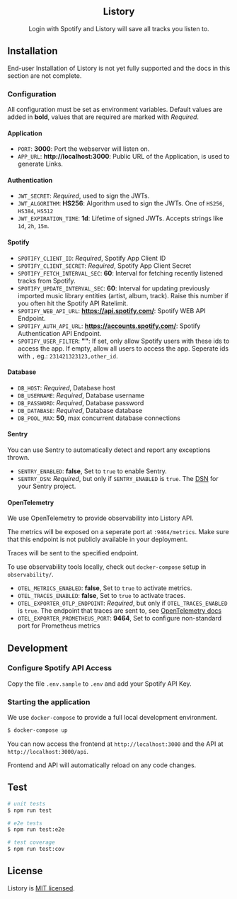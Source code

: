 <p align="center">
  <h2 href="http://nestjs.com/" target="blank" align="center">Listory</h2>
</p>
  
<p align="center">
  Login with Spotify and Listory will save all tracks you listen to.
</p>

## Installation

End-user Installation of Listory is not yet fully supported and the docs in this section are not complete.

### Configuration

All configuration must be set as environment variables. Default values are added in **bold**, values that are required are marked with _Required_.

#### Application

- `PORT`: **3000**: Port the webserver will listen on.
- `APP_URL`: **http://localhost:3000**: Public URL of the Application, is used to generate Links.

#### Authentication

- `JWT_SECRET`: _Required_, used to sign the JWTs.
- `JWT_ALGORITHM`: **HS256**: Algorithm used to sign the JWTs. One of `HS256`, `HS384`, `HS512`
- `JWT_EXPIRATION_TIME`: **1d**: Lifetime of signed JWTs. Accepts strings like `1d`, `2h`, `15m`.

#### Spotify

- `SPOTIFY_CLIENT_ID`: _Required_, Spotify App Client ID
- `SPOTIFY_CLIENT_SECRET`: _Required_, Spotify App Client Secret
- `SPOTIFY_FETCH_INTERVAL_SEC`: **60**: Interval for fetching recently listened tracks from Spotify.
- `SPOTIFY_UPDATE_INTERVAL_SEC`: **60**: Interval for updating previously imported music library entities (artist, album, track). Raise this number if you often hit the Spotify API Ratelimit.
- `SPOTIFY_WEB_API_URL`: **https://api.spotify.com/**: Spotify WEB API Endpoint.
- `SPOTIFY_AUTH_API_URL`: **https://accounts.spotify.com/**: Spotify Authentication API Endpoint.
- `SPOTIFY_USER_FILTER`: **""**: If set, only allow Spotify users with these ids to access the app. If empty, allow all users to access the app. Seperate ids with `,` eg.: `231421323123,other_id`.

#### Database

- `DB_HOST`: _Required_, Database host
- `DB_USERNAME`: _Required_, Database username
- `DB_PASSWORD`: _Required_, Database password
- `DB_DATABASE`: _Required_, Database database
- `DB_POOL_MAX`: **50**, max concurrent database connections

#### Sentry

You can use Sentry to automatically detect and report any exceptions thrown.

- `SENTRY_ENABLED`: **false**, Set to `true` to enable Sentry.
- `SENTRY_DSN`: _Required_, but only if `SENTRY_ENABLED` is `true`. The [DSN](https://docs.sentry.io/product/sentry-basics/dsn-explainer/) for your Sentry project.

#### OpenTelemetry

We use OpenTelemetry to provide observability into Listory API.

The metrics will be exposed on a seperate port at `:9464/metrics`. Make sure that this endpoint is not publicly available in your deployment.

Traces will be sent to the specified endpoint.

To use observability tools locally, check out `docker-compose` setup in `observability/`.

- `OTEL_METRICS_ENABLED`: **false**, Set to `true` to activate metrics.
- `OTEL_TRACES_ENABLED`: **false**, Set to `true` to activate traces.
- `OTEL_EXPORTER_OTLP_ENDPOINT`: _Required_, but only if `OTEL_TRACES_ENABLED` is `true`. The endpoint that traces are sent to, see [OpenTelemetry docs](https://github.com/open-telemetry/opentelemetry-js/tree/main/experimental/packages/exporter-trace-otlp-http#configuration-options-as-environment-variables)
- `OTEL_EXPORTER_PROMETHEUS_PORT`: **9464**, Set to configure non-standard port for Prometheus metrics

## Development

### Configure Spotify API Access

Copy the file `.env.sample` to `.env` and add your Spotify API Key.

### Starting the application

We use `docker-compose` to provide a full local development environment.

```bash
$ docker-compose up
```

You can now access the frontend at `http://localhost:3000` and the API at `http://localhost:3000/api`.

Frontend and API will automatically reload on any code changes.

## Test

```bash
# unit tests
$ npm run test

# e2e tests
$ npm run test:e2e

# test coverage
$ npm run test:cov
```

## License

Listory is [MIT licensed](LICENSE).
